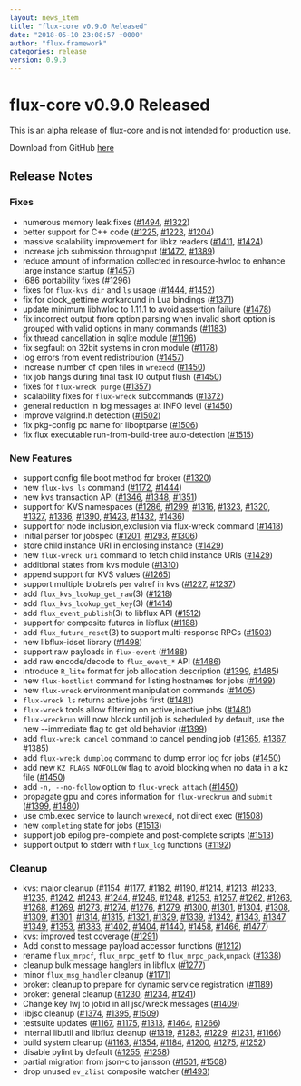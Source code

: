 ```yaml
---
layout: news_item
title: "flux-core v0.9.0 Released"
date: "2018-05-10 23:08:57 +0000"
author: "flux-framework"
categories: release
version: 0.9.0
---
```


# flux-core v0.9.0 Released

<div class="note warning">
This is an alpha release of flux-core and is not intended for production use.
</div>

Download from GitHub [here](https://github.com/flux-framework/flux-core/releases/tag/v0.9.0)

## Release Notes

### Fixes
 * numerous memory leak fixes ([#1494](https://github.com/flux-framework/flux-core/issues/1494), [#1322](https://github.com/flux-framework/flux-core/issues/1322))
 * better support for C++ code ([#1225](https://github.com/flux-framework/flux-core/issues/1225), [#1223](https://github.com/flux-framework/flux-core/issues/1223), [#1204](https://github.com/flux-framework/flux-core/issues/1204))
 * massive scalability improvement for libkz readers ([#1411](https://github.com/flux-framework/flux-core/issues/1411), [#1424](https://github.com/flux-framework/flux-core/issues/1424))
 * increase job submission throughput ([#1472](https://github.com/flux-framework/flux-core/issues/1472), [#1389](https://github.com/flux-framework/flux-core/issues/1389))
 * reduce amount of information collected in resource-hwloc to
    enhance large instance startup ([#1457](https://github.com/flux-framework/flux-core/issues/1457))
 * i686 portability fixes ([#1296](https://github.com/flux-framework/flux-core/issues/1296))
 * fixes for `flux-kvs dir` and `ls` usage ([#1444](https://github.com/flux-framework/flux-core/issues/1444), [#1452](https://github.com/flux-framework/flux-core/issues/1452))
 * fix for clock_gettime workaround in Lua bindings ([#1371](https://github.com/flux-framework/flux-core/issues/1371))
 * update minimum libhwloc to 1.11.1 to avoid assertion failure ([#1478](https://github.com/flux-framework/flux-core/issues/1478))
 * fix incorrect output from option parsing when invalid short
    option is grouped with valid options in many commands ([#1183](https://github.com/flux-framework/flux-core/issues/1183))
 * fix thread cancellation in sqlite module ([#1196](https://github.com/flux-framework/flux-core/issues/1196))
 * fix segfault on 32bit systems in cron module ([#1178](https://github.com/flux-framework/flux-core/issues/1178))
 * log errors from event redistribution ([#1457](https://github.com/flux-framework/flux-core/issues/1457))
 * increase number of open files in `wrexecd` ([#1450](https://github.com/flux-framework/flux-core/issues/1450))
 * fix job hangs during final task IO output flush ([#1450](https://github.com/flux-framework/flux-core/issues/1450))
 * fixes for `flux-wreck purge` ([#1357](https://github.com/flux-framework/flux-core/issues/1357))
 * scalability fixes for `flux-wreck` subcommands ([#1372](https://github.com/flux-framework/flux-core/issues/1372))
 * general reduction in log messages at INFO level ([#1450](https://github.com/flux-framework/flux-core/issues/1450))
 * improve valgrind.h detection ([#1502](https://github.com/flux-framework/flux-core/issues/1502))
 * fix pkg-config pc name for liboptparse ([#1506](https://github.com/flux-framework/flux-core/issues/1506))
 * fix flux executable run-from-build-tree auto-detection ([#1515](https://github.com/flux-framework/flux-core/issues/1515))

### New Features
 * support config file boot method for broker ([#1320](https://github.com/flux-framework/flux-core/issues/1320))
 * new `flux-kvs ls` command ([#1172](https://github.com/flux-framework/flux-core/issues/1172), [#1444](https://github.com/flux-framework/flux-core/issues/1444))
 * new kvs transaction API ([#1346](https://github.com/flux-framework/flux-core/issues/1346), [#1348](https://github.com/flux-framework/flux-core/issues/1348), [#1351](https://github.com/flux-framework/flux-core/issues/1351))
 * support for KVS namespaces ([#1286](https://github.com/flux-framework/flux-core/issues/1286), [#1299](https://github.com/flux-framework/flux-core/issues/1299), [#1316](https://github.com/flux-framework/flux-core/issues/1316), [#1323](https://github.com/flux-framework/flux-core/issues/1323), [#1320](https://github.com/flux-framework/flux-core/issues/1320), [#1327](https://github.com/flux-framework/flux-core/issues/1327),
    [#1336](https://github.com/flux-framework/flux-core/issues/1336), [#1390](https://github.com/flux-framework/flux-core/issues/1390), [#1423](https://github.com/flux-framework/flux-core/issues/1423), [#1432](https://github.com/flux-framework/flux-core/issues/1432), [#1436](https://github.com/flux-framework/flux-core/issues/1436))
 * support for node inclusion,exclusion via flux-wreck command ([#1418](https://github.com/flux-framework/flux-core/issues/1418))
 * initial parser for jobspec ([#1201](https://github.com/flux-framework/flux-core/issues/1201), [#1293](https://github.com/flux-framework/flux-core/issues/1293), [#1306](https://github.com/flux-framework/flux-core/issues/1306))
 * store child instance URI in enclosing instance ([#1429](https://github.com/flux-framework/flux-core/issues/1429))
 * new `flux-wreck uri` command to fetch child instance URIs ([#1429](https://github.com/flux-framework/flux-core/issues/1429))
 * additional states from kvs module ([#1310](https://github.com/flux-framework/flux-core/issues/1310))
 * append support for KVS values ([#1265](https://github.com/flux-framework/flux-core/issues/1265))
 * support multiple blobrefs per valref in kvs ([#1227](https://github.com/flux-framework/flux-core/issues/1227), [#1237](https://github.com/flux-framework/flux-core/issues/1237))
 * add `flux_kvs_lookup_get_raw`(3) ([#1218](https://github.com/flux-framework/flux-core/issues/1218))
 * add `flux_kvs_lookup_get_key`(3) ([#1414](https://github.com/flux-framework/flux-core/issues/1414))
 * add `flux_event_publish`(3) to libflux API ([#1512](https://github.com/flux-framework/flux-core/issues/1512))
 * support for composite futures in libflux ([#1188](https://github.com/flux-framework/flux-core/issues/1188))
 * add `flux_future_reset`(3) to support multi-response RPCs ([#1503](https://github.com/flux-framework/flux-core/issues/1503))
 * new libflux-idset library ([#1498](https://github.com/flux-framework/flux-core/issues/1498))
 * support raw payloads in `flux-event` ([#1488](https://github.com/flux-framework/flux-core/issues/1488))
 * add raw encode/decode to `flux_event_*` API ([#1486](https://github.com/flux-framework/flux-core/issues/1486))
 * introduce `R_lite` format for job allocation description ([#1399](https://github.com/flux-framework/flux-core/issues/1399), [#1485](https://github.com/flux-framework/flux-core/issues/1485))
 * new `flux-hostlist` command for listing hostnames for jobs ([#1499](https://github.com/flux-framework/flux-core/issues/1499))
 * new `flux-wreck` environment manipulation commands ([#1405](https://github.com/flux-framework/flux-core/issues/1405))
 * `flux-wreck ls` returns active jobs first ([#1481](https://github.com/flux-framework/flux-core/issues/1481))
 * `flux-wreck` tools allow filtering on active,inactive jobs ([#1481](https://github.com/flux-framework/flux-core/issues/1481))
 * `flux-wreckrun` will now block until job is scheduled by default, use the
    new --immediate flag to get old behavior ([#1399](https://github.com/flux-framework/flux-core/issues/1399))
 * add `flux-wreck cancel` command to cancel pending job ([#1365](https://github.com/flux-framework/flux-core/issues/1365), [#1367](https://github.com/flux-framework/flux-core/issues/1367), [#1385](https://github.com/flux-framework/flux-core/issues/1385))
 * add `flux-wreck dumplog` command to dump error log for jobs ([#1450](https://github.com/flux-framework/flux-core/issues/1450))
 * add new `KZ_FLAGS_NOFOLLOW` flag to avoid blocking when no data in a kz
    file ([#1450](https://github.com/flux-framework/flux-core/issues/1450))
 * add `-n, --no-follow` option to `flux-wreck attach` ([#1450](https://github.com/flux-framework/flux-core/issues/1450))
 * propagate gpu and cores information for `flux-wreckrun` and `submit`
   ([#1399](https://github.com/flux-framework/flux-core/issues/1399), [#1480](https://github.com/flux-framework/flux-core/issues/1480))
 * use cmb.exec service to launch `wrexecd`, not direct exec ([#1508](https://github.com/flux-framework/flux-core/issues/1508))
 * new `completing` state for jobs ([#1513](https://github.com/flux-framework/flux-core/issues/1513))
 * support job epilog pre-complete and post-complete scripts ([#1513](https://github.com/flux-framework/flux-core/issues/1513))
 * support output to stderr with `flux_log` functions ([#1192](https://github.com/flux-framework/flux-core/issues/1192))
 

### Cleanup
 * kvs: major cleanup ([#1154](https://github.com/flux-framework/flux-core/issues/1154), [#1177](https://github.com/flux-framework/flux-core/issues/1177), [#1182](https://github.com/flux-framework/flux-core/issues/1182), [#1190](https://github.com/flux-framework/flux-core/issues/1190), [#1214](https://github.com/flux-framework/flux-core/issues/1214), [#1213](https://github.com/flux-framework/flux-core/issues/1213), [#1233](https://github.com/flux-framework/flux-core/issues/1233),
    [#1235](https://github.com/flux-framework/flux-core/issues/1235), [#1242](https://github.com/flux-framework/flux-core/issues/1242), [#1243](https://github.com/flux-framework/flux-core/issues/1243), [#1244](https://github.com/flux-framework/flux-core/issues/1244), [#1246](https://github.com/flux-framework/flux-core/issues/1246), [#1248](https://github.com/flux-framework/flux-core/issues/1248), [#1253](https://github.com/flux-framework/flux-core/issues/1253), [#1257](https://github.com/flux-framework/flux-core/issues/1257), [#1262](https://github.com/flux-framework/flux-core/issues/1262), [#1263](https://github.com/flux-framework/flux-core/issues/1263),
    [#1268](https://github.com/flux-framework/flux-core/issues/1268), [#1269](https://github.com/flux-framework/flux-core/issues/1269), [#1273](https://github.com/flux-framework/flux-core/issues/1273), [#1274](https://github.com/flux-framework/flux-core/issues/1274), [#1276](https://github.com/flux-framework/flux-core/issues/1276), [#1279](https://github.com/flux-framework/flux-core/issues/1279), [#1300](https://github.com/flux-framework/flux-core/issues/1300), [#1301](https://github.com/flux-framework/flux-core/issues/1301), [#1304](https://github.com/flux-framework/flux-core/issues/1304), [#1308](https://github.com/flux-framework/flux-core/issues/1308),
    [#1309](https://github.com/flux-framework/flux-core/issues/1309), [#1301](https://github.com/flux-framework/flux-core/issues/1301), [#1314](https://github.com/flux-framework/flux-core/issues/1314), [#1315](https://github.com/flux-framework/flux-core/issues/1315), [#1321](https://github.com/flux-framework/flux-core/issues/1321), [#1329](https://github.com/flux-framework/flux-core/issues/1329), [#1339](https://github.com/flux-framework/flux-core/issues/1339), [#1342](https://github.com/flux-framework/flux-core/issues/1342), [#1343](https://github.com/flux-framework/flux-core/issues/1343), [#1347](https://github.com/flux-framework/flux-core/issues/1347),
    [#1349](https://github.com/flux-framework/flux-core/issues/1349), [#1353](https://github.com/flux-framework/flux-core/issues/1353), [#1383](https://github.com/flux-framework/flux-core/issues/1383), [#1402](https://github.com/flux-framework/flux-core/issues/1402), [#1404](https://github.com/flux-framework/flux-core/issues/1404), [#1440](https://github.com/flux-framework/flux-core/issues/1440), [#1458](https://github.com/flux-framework/flux-core/issues/1458), [#1466](https://github.com/flux-framework/flux-core/issues/1466), [#1477](https://github.com/flux-framework/flux-core/issues/1477))
 * kvs: improved test coverage ([#1291](https://github.com/flux-framework/flux-core/issues/1291))
 * Add const to message payload accessor functions ([#1212](https://github.com/flux-framework/flux-core/issues/1212))
 * rename `flux_mrpcf`, `flux_mrpc_getf` to `flux_mrpc_pack`,`unpack` ([#1338](https://github.com/flux-framework/flux-core/issues/1338))
 * cleanup bulk message hanglers in libflux ([#1277](https://github.com/flux-framework/flux-core/issues/1277))
 * minor `flux_msg_handler` cleanup ([#1171](https://github.com/flux-framework/flux-core/issues/1171))
 * broker: cleanup to prepare for dynamic service registration ([#1189](https://github.com/flux-framework/flux-core/issues/1189))
 * broker: general cleanup ([#1230](https://github.com/flux-framework/flux-core/issues/1230), [#1234](https://github.com/flux-framework/flux-core/issues/1234), [#1241](https://github.com/flux-framework/flux-core/issues/1241))
 * Change key lwj to jobid in all jsc/wreck messages ([#1409](https://github.com/flux-framework/flux-core/issues/1409))
 * libjsc cleanup ([#1374](https://github.com/flux-framework/flux-core/issues/1374), [#1395](https://github.com/flux-framework/flux-core/issues/1395), [#1509](https://github.com/flux-framework/flux-core/issues/1509))
 * testsuite updates ([#1167](https://github.com/flux-framework/flux-core/issues/1167), [#1175](https://github.com/flux-framework/flux-core/issues/1175), [#1313](https://github.com/flux-framework/flux-core/issues/1313), [#1464](https://github.com/flux-framework/flux-core/issues/1464), [#1266](https://github.com/flux-framework/flux-core/issues/1266))
 * Internal libutil and libflux cleanup ([#1319](https://github.com/flux-framework/flux-core/issues/1319), [#1283](https://github.com/flux-framework/flux-core/issues/1283), [#1229](https://github.com/flux-framework/flux-core/issues/1229), [#1231](https://github.com/flux-framework/flux-core/issues/1231), [#1166](https://github.com/flux-framework/flux-core/issues/1166))
 * build system cleanup ([#1163](https://github.com/flux-framework/flux-core/issues/1163), [#1354](https://github.com/flux-framework/flux-core/issues/1354), [#1184](https://github.com/flux-framework/flux-core/issues/1184), [#1200](https://github.com/flux-framework/flux-core/issues/1200), [#1275](https://github.com/flux-framework/flux-core/issues/1275), [#1252](https://github.com/flux-framework/flux-core/issues/1252))
 * disable pylint by default ([#1255](https://github.com/flux-framework/flux-core/issues/1255), [#1258](https://github.com/flux-framework/flux-core/issues/1258))
 * partial migration from json-c to jansson ([#1501](https://github.com/flux-framework/flux-core/issues/1501), [#1508](https://github.com/flux-framework/flux-core/issues/1508)) 
 * drop unused `ev_zlist` composite watcher ([#1493](https://github.com/flux-framework/flux-core/issues/1493))


